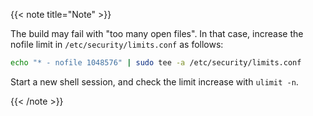 <!--
+++
private = true
+++
-->

{{< note title="Note" >}}

The build may fail with "too many open files".
In that case, increase the nofile limit in `/etc/security/limits.conf` as follows:

```sh
echo "* - nofile 1048576" | sudo tee -a /etc/security/limits.conf
```

Start a new shell session, and check the limit increase with `ulimit -n`.

{{< /note >}}
